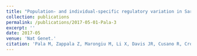 ```yaml
---
title: "Population- and individual-specific regulatory variation in Sardinia."
collection: publications
permalink: /publications/2017-05-01-Pala-3
excerpt: ''
date: 2017-05
venue: 'Nat Genet.'
citation: 'Pala M, Zappala Z, Marongiu M, Li X, Davis JR, Cusano R, Crobu F, Kukurba KR, Gloudemans MJ,<b> Reinier F</b>, Berutti R, Piras MG, Mulas A, Zoledziewska M, Marongiu M, Sorokin EP, Hess GT, Smith KS, Busonero F, Maschio A, Steri M, Sidore C, Sanna S, Fiorillo E, Bassik MC, Sawcer SJ, Battle A, Novembre J, Jones C, Angius A, Abecasis GR, Schlessinger D, Cucca F, Montgomery SB. (2017). &quot;Population- and individual-specific regulatory variation in Sardinia.&quot; <i>Nat Genet.</i>.1(3)'
---
```

